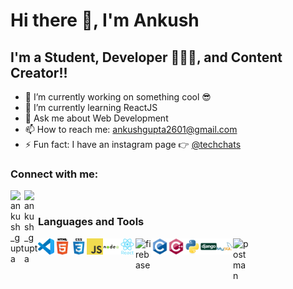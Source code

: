 
# Hi there 👋, I'm Ankush

## I'm a Student, Developer 👨🏻‍💻, and Content Creator!!
- 🔭 I’m currently working on something cool 😎
- 🌱 I’m currently learning ReactJS
- 💬 Ask me about Web Development
- 📫 How to reach me: ankushgupta2601@gmail.com
- ⚡ Fun fact: I have an instagram page 👉 [@techchats](https://www.instagram.com/techchats/)

### Connect with me:
[<img align="left" alt="ankush_gupta" width="22px" src="https://raw.githubusercontent.com/rahuldkjain/github-profile-readme-generator/master/src/images/icons/Social/linked-in-alt.svg"/>][linkedin]
[<img align="left" alt="ankush_gupta" width="22px" src="https://cdn.jsdelivr.net/npm/simple-icons@3.1.0/icons/codechef.svg"/>][codechef]

</br>

### Languages and Tools

[<img align="left" alt="Visual Studio Code" width="26px" src="https://raw.githubusercontent.com/github/explore/80688e429a7d4ef2fca1e82350fe8e3517d3494d/topics/visual-studio-code/visual-studio-code.png" />][vscode]
[<img align="left" alt="html" width="26px" src="https://raw.githubusercontent.com/github/explore/80688e429a7d4ef2fca1e82350fe8e3517d3494d/topics/html/html.png" />][html]
[<img align="left" alt="css" width="26px" src="https://raw.githubusercontent.com/github/explore/80688e429a7d4ef2fca1e82350fe8e3517d3494d/topics/css/css.png" />][css]
[<img align="left" alt="js" width="26px" src="https://raw.githubusercontent.com/github/explore/80688e429a7d4ef2fca1e82350fe8e3517d3494d/topics/javascript/javascript.png" />][js]
[<img align="left" alt="nodejs" width="26px" src="https://raw.githubusercontent.com/devicons/devicon/master/icons/nodejs/nodejs-original-wordmark.svg" />][nodejs]
[<img align="left" alt="react" width="26px" src="https://raw.githubusercontent.com/devicons/devicon/master/icons/react/react-original-wordmark.svg" />][react]
[<img align="left" alt="firebase" width="26px" src="https://www.vectorlogo.zone/logos/firebase/firebase-icon.svg" />][firebase]
[<img align="left" alt="c" width="26px" src="https://raw.githubusercontent.com/devicons/devicon/master/icons/c/c-original.svg" />][c]
[<img align="left" alt="cpp" width="26px" src="https://raw.githubusercontent.com/devicons/devicon/master/icons/cplusplus/cplusplus-original.svg" />][cpp]
[<img align="left" alt="python" width="26px" src="https://raw.githubusercontent.com/devicons/devicon/master/icons/python/python-original.svg" />][python]
[<img align="left" alt="django" width="26px" src="https://raw.githubusercontent.com/devicons/devicon/master/icons/django/django-original.svg" />][django]
[<img align="left" alt="mysql" width="26px" src="https://raw.githubusercontent.com/devicons/devicon/master/icons/mysql/mysql-original-wordmark.svg" />][mysql]
[<img align="left" alt="postman" width="26px" src="https://www.vectorlogo.zone/logos/getpostman/getpostman-icon.svg" />][postman]


[linkedin]: https://www.linkedin.com/in/ankush09
[codechef]: https://www.codechef.com/users/ankush26

[vscode]: https://code.visualstudio.com/
[html]: https://www.w3schools.com/html/
[css]: https://www.w3schools.com/css/
[js]: https://www.w3schools.com/js/
[nodejs]: https://nodejs.dev/
[react]: https://reactjs.org/
[firebase]: https://firebase.google.com/
[c]: https://www.cprogramming.com/
[cpp]: https://www.w3schools.com/cpp/
[python]: https://www.python.org
[django]: https://www.djangoproject.com/  
[mysql]: https://www.mysql.com/
[postman]: https://www.postman.com/

